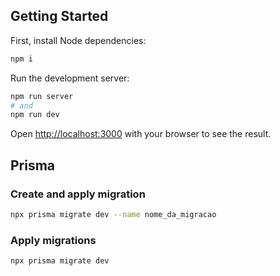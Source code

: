 ## Getting Started

First, install Node dependencies:
```bash
npm i
```

Run the development server:

```bash
npm run server
# and
npm run dev
```

Open [http://localhost:3000](http://localhost:3000) with your browser to see the result.

## Prisma
### Create and apply migration
```bash
npx prisma migrate dev --name nome_da_migracao
```

### Apply migrations
```bash
npx prisma migrate dev
```

